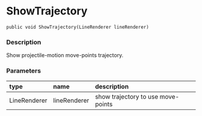 # ShowTrajectory

`public void ShowTrajectory(LineRenderer lineRenderer)`

### Description

Show projectile-motion move-points trajectory.

### Parameters

| type | name | description |
| :--- | :--- | :--- |
| LineRenderer | lineRenderer | show trajectory to use move-points |

